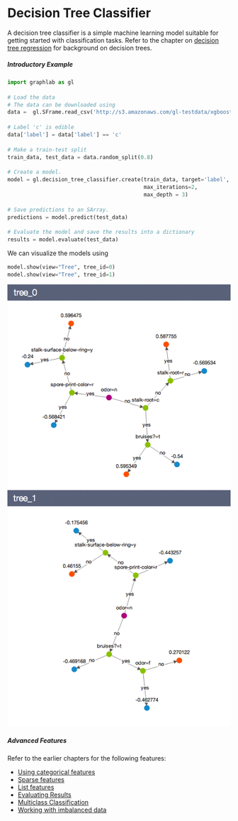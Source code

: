 <script src="../dato/js/recview.js"></script>
# Decision Tree Classifier
 
A decision tree classifier is a simple machine learning model suitable for
getting started with classification tasks. Refer to the chapter on [decision
tree regression](decision_tree_regression.md) for background on decision trees.


##### Introductory Example

```python
import graphlab as gl

# Load the data
# The data can be downloaded using
data =  gl.SFrame.read_csv('http://s3.amazonaws.com/gl-testdata/xgboost/mushroom.csv')

# Label 'c' is edible
data['label'] = data['label'] == 'c'

# Make a train-test split
train_data, test_data = data.random_split(0.8)

# Create a model.
model = gl.decision_tree_classifier.create(train_data, target='label',
                                           max_iterations=2,
                                           max_depth = 3)

# Save predictions to an SArray. 
predictions = model.predict(test_data)

# Evaluate the model and save the results into a dictionary
results = model.evaluate(test_data)
```
We can visualize the models using

```python
model.show(view="Tree", tree_id=0)
model.show(view="Tree", tree_id=1)
```
![Alt text](images/tree_0.png)
![Alt text](images/tree_1.png)

##### Advanced Features

Refer to the earlier chapters for the following features:

* [Using categorical features](linear-regression.md#linregr-categorical-features)
* [Sparse features](linear-regression.md#linregr-sparse-features)
* [List features](linear-regression.md#linregr-list-features)
* [Evaluating Results](logistic-regression.md#logregr-evaluation)
* [Multiclass Classification](logistic-regression.md#logregr-multiclass)
* [Working with imbalanced data](logistic-regression.md#logregr-imbalaced-data)
